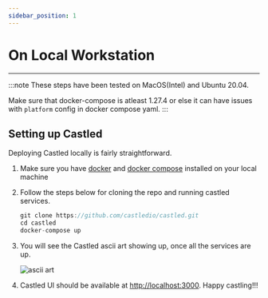 ```yaml
---
sidebar_position: 1
---
```


# On Local Workstation

---

:::note
These steps have been tested on MacOS(Intel) and Ubuntu 20.04.

Make sure that docker-compose is atleast 1.27.4 or else it can have issues with `platform` config in docker compose yaml.
:::

## Setting up Castled

Deploying Castled locally is fairly straightforward.

1. Make sure you have [docker](https://docs.docker.com/get-docker/) and [docker compose](https://docs.docker.com/compose/install/) installed on your local machine
2. Follow the steps below for cloning the repo and running castled services.

   ```jsx title="Local Deployment"
   git clone https://github.com/castledio/castled.git
   cd castled
   docker-compose up
   ```

3. You will see the Castled ascii art showing up, once all the services are up.

   ![ascii art](/img/screens/deploying/local/castled-ascii.png)

4. Castled UI should be available at [http://localhost:3000](http://localhost:3000). Happy castling!!!
